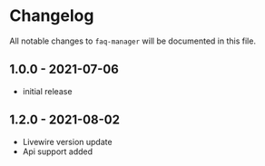 # Changelog

All notable changes to `faq-manager` will be documented in this file.

## 1.0.0 - 2021-07-06

- initial release

## 1.2.0 - 2021-08-02

- Livewire version update
- Api support added
